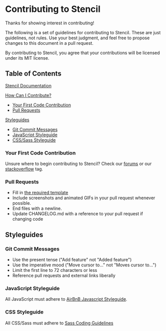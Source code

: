# Contributing to Stencil

Thanks for showing interest in contributing!

The following is a set of guidelines for contributing to Stencil. These are just guidelines, not rules. Use your best judgment, and feel free to propose changes to this document in a pull request.

By contributing to Stencil, you agree that your contributions will be licensed under its MIT license.

## Table of Contents

[Stencil Documentation](https://stencil.bigcommerce.com/docs)

[How Can I Contribute?](#how-can-i-contribute)

- [Your First Code Contribution](#your-first-code-contribution)
- [Pull Requests](#pull-requests)

[Styleguides](#styleguides)

- [Git Commit Messages](#git-commit-messages)
- [JavaScript Styleguide](#javascript-styleguide)
- [CSS/Sass Styleguide](#css-styleguide)

### Your First Code Contribution

Unsure where to begin contributing to Stencil? Check our [forums](https://forum.bigcommerce.com/s/group/0F91300000029tpCAA) or our [stackoverflow](https://stackoverflow.com/questions/tagged/bigcommerce) tag.

### Pull Requests

- Fill in [the required template](https://github.com/bigcommerce/cornerstone/pull/new/master)
- Include screenshots and animated GIFs in your pull request whenever possible.
- End files with a newline.
- Update CHANGELOG.md with a reference to your pull request if changing code

## Styleguides

### Git Commit Messages

- Use the present tense ("Add feature" not "Added feature")
- Use the imperative mood ("Move cursor to..." not "Moves cursor to...")
- Limit the first line to 72 characters or less
- Reference pull requests and external links liberally

### JavaScript Styleguide

All JavaScript must adhere to [AirBnB Javascript Styleguide](https://github.com/airbnb/javascript).

### CSS Styleguide

All CSS/Sass must adhere to [Sass Coding Guidelines](https://github.com/bigcommerce/sass-style-guide)
